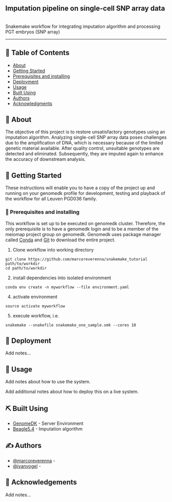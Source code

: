 ## Imputation pipeline on single-cell SNP array data

<p align="left"> 
    <br> Snakemake workflow for integrating imputation algorithm and processing PGT embryos (SNP array)
</p>

---

## 📝 Table of Contents

- [About](#about)
- [Getting Started](#getting_started)
- [Prerequisites and installing](#prerequisites_and_installing)
- [Deployment](#deployment)
- [Usage](#usage)
- [Built Using](#built_using)
- [Authors](#authors)
- [Acknowledgments](#acknowledgement)

## 🧐 About <a name = "about"></a>
The objective of this project is to restore unsatisfactory genotypes using an imputation algorithm. Analyzing single-cell SNP array data poses challenges due to the amplification of DNA, which is necessary because of the limited genetic material available. After quality control, unsuitable genotypes are detected and eliminated. Subsequently, they are imputed again to enhance the accuracy of downstream analysis.

## 🏁 Getting Started <a name = "getting_started"></a>
These instructions will enable you to have a copy of the project up and running on your genomedk profile for development, testing and playback of the workflow for all Leuven PGD036 family.

### 🔧 Prerequisites and installing <a name = "prerequisites_and_installing"></a>
This workflow is set up to be executed on genomedk cluster. Therefore, the only prerequisite is to have a genomedk login and to be a member of the meiomap project group on genomedk. Genomedk uses package manager called [Conda](https://conda.io/projects/conda/en/latest/user-guide/install/index.html "Conda") and [Git](https://github.com/git-guides/install-git "Git") to download the entire project.

1. Clone workflow into working directory
```
git clone https://github.com/marcoreverenna/snakemake_tutorial path/to/workdir
cd path/to/workdir
```
2. install dependencies into isolated environment
```
conda env create -n myworkflow --file environment.yaml
```
4. activate environment
```
source activate myworkflow
```
5. execute workflow, i.e.
```
snakemake --snakefile snakemake_one_sample.smk --cores 10
```

## 🚀 Deployment <a name = "deployment"></a>
Add notes...

## 🎈 Usage <a name="usage"></a>
Add notes about how to use the system.

Add additional notes about how to deploy this on a live system.
## ⛏️ Built Using <a name = "built_using"></a>
- [GenomeDK](https://genome.au.dk/) - Server Environment
- [Beagle5.4](https://faculty.washington.edu/browning/beagle/beagle.html) - Imputation algorithm
## ✍️ Authors <a name = "authors"></a>
- [@marcoreverenna](https://github.com/marcoreverenna) -
- [@ivanvogel](https://github.com/puko818) -
## 🎉 Acknowledgements <a name = "acknowledgement"></a>
Add notes...
